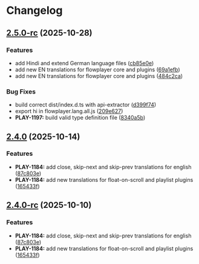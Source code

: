 # Changelog

## [2.5.0-rc](https://github.com/flowplayer/translations/compare/v2.4.0...v2.5.0-rc) (2025-10-28)


### Features

* add Hindi and extend German language files ([cb85e0e](https://github.com/flowplayer/translations/commit/cb85e0e11d2ef44f27873f74fbf2e764cc9aefdc))
* add new EN translations for flowplayer core and plugins ([69a1efb](https://github.com/flowplayer/translations/commit/69a1efb8068e1a54bebf632f195a4efb8ed49600))
* add new EN translations for flowplayer core and plugins ([484c2ca](https://github.com/flowplayer/translations/commit/484c2ca4d00959202d700f6e5d655bda04b45f39))


### Bug Fixes

* build correct dist/index.d.ts with api-extractor ([d399f74](https://github.com/flowplayer/translations/commit/d399f745a6f8f970ffda884abd64a408077a3137))
* export hi in flowplayer.lang.all.js ([209e627](https://github.com/flowplayer/translations/commit/209e62718e4fa170699ae63b1ccc9c196b7a5951))
* **PLAY-1197:** build valid type definition file ([8340a5b](https://github.com/flowplayer/translations/commit/8340a5b9ae6008de5ee899cc315f415bfec81192))

## [2.4.0](https://github.com/flowplayer/translations/compare/v2.3.0...v2.4.0) (2025-10-14)


### Features

* **PLAY-1184:** add close, skip-next and skip-prev translations for english ([87c803e](https://github.com/flowplayer/translations/commit/87c803eeb2a5f4173f5bd80d2ed4c5fe34df2ae9))
* **PLAY-1184:** add new translations for float-on-scroll and playlist plugins ([165433f](https://github.com/flowplayer/translations/commit/165433f7f8d65d820bb9ece782cdd676ae31a491))

## [2.4.0-rc](https://github.com/flowplayer/translations/compare/v2.3.0...v2.4.0-rc) (2025-10-10)


### Features

* **PLAY-1184:** add close, skip-next and skip-prev translations for english ([87c803e](https://github.com/flowplayer/translations/commit/87c803eeb2a5f4173f5bd80d2ed4c5fe34df2ae9))
* **PLAY-1184:** add new translations for float-on-scroll and playlist plugins ([165433f](https://github.com/flowplayer/translations/commit/165433f7f8d65d820bb9ece782cdd676ae31a491))
